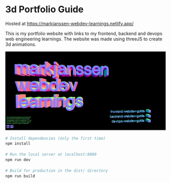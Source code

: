 # 3d Portfolio Guide

Hosted at https://markjanssen-webdev-learnings.netlify.app/ 

This is my portfolio website with links to my frontend, backend and devops web engineering learnings.
The website was made using threeJS to create 3d animations.

![Image of site](/static/3d.PNG)

``` bash
# Install dependencies (only the first time)
npm install

# Run the local server at localhost:8080
npm run dev

# Build for production in the dist/ directory
npm run build
```
